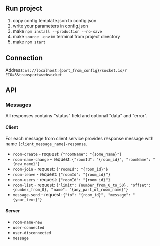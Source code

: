 ## Run project

1. copy config.template.json to config.json
1. write your parameters in config.json
1. make `npm install --production --no-save`
1. make `source .env` in terminal from project directory
1. make `npm start`

## Connection

Address: `ws://localhost:{port_from_config}/socket.io/?EIO=3&transport=websocket`

## API

### Messages

All responses contains "status" field and optional "data" and "error".

#### Client

For each message from client service provides response message with name `{client_message_name}-response`.

* `room-create` - request: `{"roomName": "{some_name}"}`
* `room-name-change` - request: `{"roomId": "{room_id}", "roomName": "{new_name}"}`
* `room-join` - request: `{"roomId": "{room_id}"}`
* `room-leave` - request: `{"roomId": "{room_id}"}`
* `room-users` - request: `{"roomId": "{room_id}"}`
* `room-list` - request: `{"limit": {number_from_0_to_50}, "offset": {number_from_0}, "name": "{any_part_of_room_name}"}`
* `message-send` - request: `{"to": "{room_id}", "message": "{your_text}"}`

#### Server

* `room-name-new`
* `user-connected`
* `user-disconnected`
* `message`
